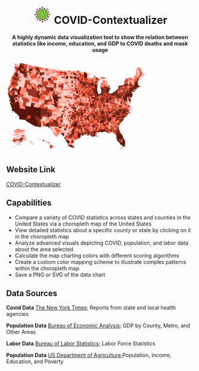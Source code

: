 <h1 align="center"><img  width = "50px"  src = "https://raw.githubusercontent.com/matthewgferrari/covid-contextualizer/main/build/virus.svg" /> COVID-Contextualizer</h1>
<div  align="center">
<h4  align = "center">A highly dynamic data visualization tool to show the relation between statistics like income, education, and GDP to COVID deaths and mask usage </h4>

</div>
<div  align = "center"><img  src = "https://raw.githubusercontent.com/matthewgferrari/covid-contextualizer/main/build/demo.gif"/></div>

## Website Link

[COVID-Contextualizer](https://matthewgferrari.github.io/covid-contextualizer/build)

## Capabilities
 - Compare a variety of COVID statistics across states and counties in the United States via a choropleth map of the United States
 - View detailed statistics about a specific county or state by clicking on it in the choropleth map
 - Analyze advanced visuals depicting COVID, population, and labor data about the area selected
 - Calculate the map charting colors with different scoring algorithms
 - Create a custom color mapping scheme to illustrate complex patterns within the choropleth map
 - Save a PNG or SVG of the data chart
 
## Data Sources
**Covid Data**
[The New York Times](https://github.com/nytimes/covid-19-data); Reports from state and local health agencies

**Population Data**
[Bureau of Economic Analysis](https://www.bea.gov/data/gdp/gdp-county-metro-and-other-areas); GDP by County, Metro, and Other Areas

**Labor Data**
[Bureau of Labor Statistics](https://www.bls.gov/data/); Labor Force Statistics

**Population Data**
[US Department of Agriculture](https://www.ers.usda.gov/data-products/county-level-data-sets/);Population, Income, Education, and Poverty